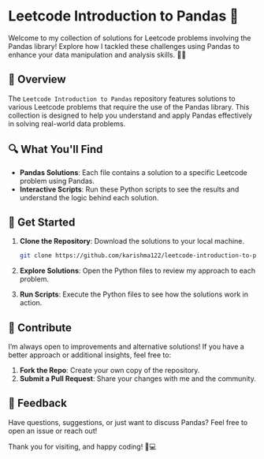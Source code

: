# Leetcode Introduction to Pandas 🚀

Welcome to my collection of solutions for Leetcode problems involving the Pandas library! Explore how I tackled these challenges using Pandas to enhance your data manipulation and analysis skills. 🧠💡

## 📝 Overview

The `Leetcode Introduction to Pandas` repository features solutions to various Leetcode problems that require the use of the Pandas library. This collection is designed to help you understand and apply Pandas effectively in solving real-world data problems.

## 🔍 What You'll Find

- **Pandas Solutions**: Each file contains a solution to a specific Leetcode problem using Pandas.
- **Interactive Scripts**: Run these Python scripts to see the results and understand the logic behind each solution.

## 🚀 Get Started

1. **Clone the Repository**: Download the solutions to your local machine.

    ```bash
    git clone https://github.com/karishma122/leetcode-introduction-to-pandas.git
    ```

2. **Explore Solutions**: Open the Python files to review my approach to each problem.

3. **Run Scripts**: Execute the Python files to see how the solutions work in action.

## 🤝 Contribute

I’m always open to improvements and alternative solutions! If you have a better approach or additional insights, feel free to:

1. **Fork the Repo**: Create your own copy of the repository.
2. **Submit a Pull Request**: Share your changes with me and the community.

## 💬 Feedback

Have questions, suggestions, or just want to discuss Pandas? Feel free to open an issue or reach out!

Thank you for visiting, and happy coding! 🎉💻

